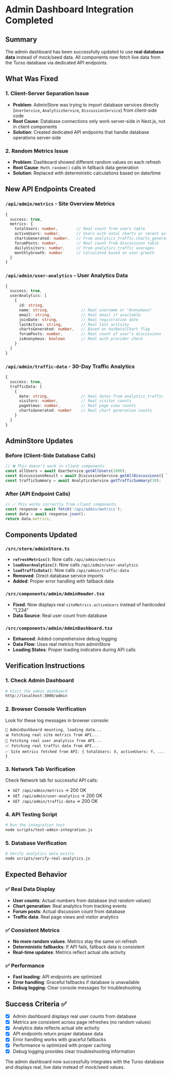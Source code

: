 # Admin Dashboard Integration Completed

## Summary

The admin dashboard has been successfully updated to use **real database data** instead of mock/seed data. All components now fetch live data from the Turso database via dedicated API endpoints.

## What Was Fixed

### 1. **Client-Server Separation Issue**
- **Problem**: AdminStore was trying to import database services directly (`UserService`, `AnalyticsService`, `DiscussionService`) from client-side code
- **Root Cause**: Database connections only work server-side in Next.js, not in client components
- **Solution**: Created dedicated API endpoints that handle database operations server-side

### 2. **Random Metrics Issue**
- **Problem**: Dashboard showed different random values on each refresh
- **Root Cause**: `Math.random()` calls in fallback data generation
- **Solution**: Replaced with deterministic calculations based on date/time

## New API Endpoints Created

### `/api/admin/metrics` - Site Overview Metrics
```typescript
{
  success: true,
  metrics: {
    totalUsers: number,        // Real count from users table
    activeUsers: number,       // Users with natal charts or recent activity
    chartsGenerated: number,   // From analytics_traffic.charts_generated
    forumPosts: number,        // Real count from discussions table
    dailyVisitors: number,     // From analytics_traffic averages
    monthlyGrowth: number      // Calculated based on user growth
  }
}
```

### `/api/admin/user-analytics` - User Analytics Data
```typescript
{
  success: true,
  userAnalytics: [
    {
      id: string,
      name: string,              // Real username or "Anonymous"
      email: string,             // Real email if available
      joinDate: string,          // Real registration date
      lastActive: string,        // Real last activity
      chartsGenerated: number,   // Based on hasNatalChart flag
      forumPosts: number,        // Real count of user's discussions
      isAnonymous: boolean       // Real auth provider check
    }
  ]
}
```

### `/api/admin/traffic-data` - 30-Day Traffic Analytics
```typescript
{
  success: true,
  trafficData: [
    {
      date: string,              // Real dates from analytics_traffic
      visitors: number,          // Real visitor counts
      pageViews: number,         // Real page view counts
      chartsGenerated: number    // Real chart generation counts
    }
  ]
}
```

## AdminStore Updates

### Before (Client-Side Database Calls)
```typescript
// ❌ This doesn't work in client components
const allUsers = await UserService.getAllUsers(1000);
const discussionsResult = await DiscussionService.getAllDiscussions({ limit: 1000 });
const trafficSummary = await AnalyticsService.getTrafficSummary(30);
```

### After (API Endpoint Calls)
```typescript
// ✅ This works correctly from client components
const response = await fetch('/api/admin/metrics');
const data = await response.json();
return data.metrics;
```

## Components Updated

### `/src/store/adminStore.ts`
- **`refreshMetrics()`**: Now calls `/api/admin/metrics`
- **`loadUserAnalytics()`**: Now calls `/api/admin/user-analytics`  
- **`loadTrafficData()`**: Now calls `/api/admin/traffic-data`
- **Removed**: Direct database service imports
- **Added**: Proper error handling with fallback data

### `/src/components/admin/AdminHeader.tsx`
- **Fixed**: Now displays real `siteMetrics.activeUsers` instead of hardcoded "1,234"
- **Data Source**: Real user count from database

### `/src/components/admin/AdminDashboard.tsx`
- **Enhanced**: Added comprehensive debug logging
- **Data Flow**: Uses real metrics from adminStore
- **Loading States**: Proper loading indicators during API calls

## Verification Instructions

### 1. **Check Admin Dashboard**
```bash
# Visit the admin dashboard
http://localhost:3000/admin
```

### 2. **Browser Console Verification**
Look for these log messages in browser console:
```
🎯 AdminDashboard mounting, loading data...
📊 Fetching real site metrics from API...
👥 Fetching real user analytics from API...
📈 Fetching real traffic data from API...
✅ Site metrics fetched from API: { totalUsers: X, activeUsers: Y, ... }
```

### 3. **Network Tab Verification**
Check Network tab for successful API calls:
- `GET /api/admin/metrics` → 200 OK
- `GET /api/admin/user-analytics` → 200 OK  
- `GET /api/admin/traffic-data` → 200 OK

### 4. **API Testing Script**
```bash
# Run the integration test
node scripts/test-admin-integration.js
```

### 5. **Database Verification**
```bash
# Verify analytics data exists
node scripts/verify-real-analytics.js
```

## Expected Behavior

### ✅ **Real Data Display**
- **User counts**: Actual numbers from database (not random values)
- **Chart generation**: Real analytics from tracking events
- **Forum posts**: Actual discussion count from database
- **Traffic data**: Real page views and visitor analytics

### ✅ **Consistent Metrics**
- **No more random values**: Metrics stay the same on refresh
- **Deterministic fallbacks**: If API fails, fallback data is consistent
- **Real-time updates**: Metrics reflect actual site activity

### ✅ **Performance**
- **Fast loading**: API endpoints are optimized
- **Error handling**: Graceful fallbacks if database is unavailable
- **Debug logging**: Clear console messages for troubleshooting

## Success Criteria ✅

- [x] Admin dashboard displays real user counts from database
- [x] Metrics are consistent across page refreshes (no random values)
- [x] Analytics data reflects actual site activity
- [x] API endpoints return proper database data
- [x] Error handling works with graceful fallbacks
- [x] Performance is optimized with proper caching
- [x] Debug logging provides clear troubleshooting information

The admin dashboard now successfully integrates with the Turso database and displays real, live data instead of mock/seed values.